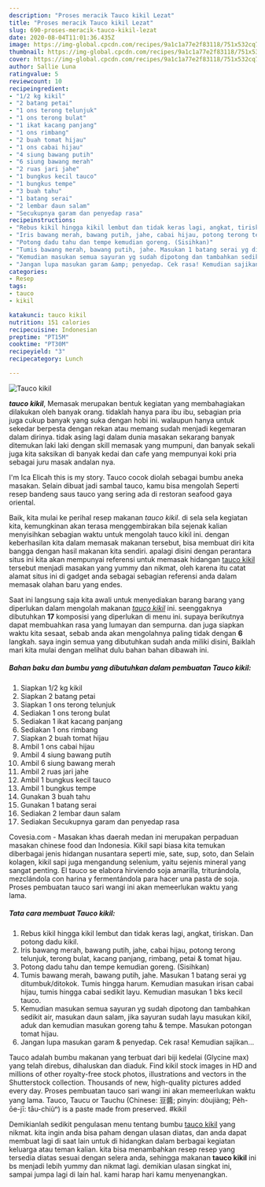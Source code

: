 ```yaml
---
description: "Proses meracik Tauco kikil Lezat"
title: "Proses meracik Tauco kikil Lezat"
slug: 690-proses-meracik-tauco-kikil-lezat
date: 2020-08-04T11:01:36.435Z
image: https://img-global.cpcdn.com/recipes/9a1c1a77e2f83118/751x532cq70/tauco-kikil-foto-resep-utama.jpg
thumbnail: https://img-global.cpcdn.com/recipes/9a1c1a77e2f83118/751x532cq70/tauco-kikil-foto-resep-utama.jpg
cover: https://img-global.cpcdn.com/recipes/9a1c1a77e2f83118/751x532cq70/tauco-kikil-foto-resep-utama.jpg
author: Sallie Luna
ratingvalue: 5
reviewcount: 10
recipeingredient:
- "1/2 kg kikil"
- "2 batang petai"
- "1 ons terong telunjuk"
- "1 ons terong bulat"
- "1 ikat kacang panjang"
- "1 ons rimbang"
- "2 buah tomat hijau"
- "1 ons cabai hijau"
- "4 siung bawang putih"
- "6 siung bawang merah"
- "2 ruas jari jahe"
- "1 bungkus kecil tauco"
- "1 bungkus tempe"
- "3 buah tahu"
- "1 batang serai"
- "2 lembar daun salam"
- "Secukupnya garam dan penyedap rasa"
recipeinstructions:
- "Rebus kikil hingga kikil lembut dan tidak keras lagi, angkat, tiriskan. Dan potong dadu kikil."
- "Iris bawang merah, bawang putih, jahe, cabai hijau, potong terong telunjuk, terong bulat, kacang panjang, rimbang, petai &amp; tomat hijau."
- "Potong dadu tahu dan tempe kemudian goreng. (Sisihkan)"
- "Tumis bawang merah, bawang putih, jahe. Masukan 1 batang serai yg ditumbuk/ditokok. Tumis hingga harum. Kemudian masukan irisan cabai hijau, tumis hingga cabai sedikit layu. Kemudian masukan 1 bks kecil tauco."
- "Kemudian masukan semua sayuran yg sudah dipotong dan tambahkan sedikit air, masukan daun salam, jika sayuran sudah layu masukan kikil, aduk dan kemudian masukan goreng tahu &amp; tempe. Masukan potongan tomat hijau."
- "Jangan lupa masukan garam &amp; penyedap. Cek rasa! Kemudian sajikan..."
categories:
- Resep
tags:
- tauco
- kikil

katakunci: tauco kikil 
nutrition: 151 calories
recipecuisine: Indonesian
preptime: "PT15M"
cooktime: "PT30M"
recipeyield: "3"
recipecategory: Lunch

---
```



![Tauco kikil](https://img-global.cpcdn.com/recipes/9a1c1a77e2f83118/751x532cq70/tauco-kikil-foto-resep-utama.jpg)

<b><i>tauco kikil</i></b>, Memasak merupakan bentuk kegiatan yang membahagiakan dilakukan oleh banyak orang. tidaklah hanya para ibu ibu, sebagian pria juga cukup banyak yang suka dengan hobi ini. walaupun hanya untuk sekedar berpesta dengan rekan atau memang sudah menjadi kegemaran dalam dirinya. tidak asing lagi dalam dunia masakan sekarang banyak ditemukan laki laki dengan skill memasak yang mumpuni, dan banyak sekali juga kita saksikan di banyak kedai dan cafe yang mempunyai koki pria sebagai juru masak andalan nya.

I&#39;m Ica Elicah this is my story. Tauco cocok diolah sebagai bumbu aneka masakan. Selain dibuat jadi sambal tauco, kamu bisa mengolah Seperti resep bandeng saus tauco yang sering ada di restoran seafood gaya oriental.

Baik, kita mulai ke perihal resep makanan <i>tauco kikil</i>. di sela sela kegiatan kita, kemungkinan akan terasa menggembirakan bila sejenak kalian menyisihkan sebagian waktu untuk mengolah tauco kikil ini. dengan keberhasilan kita dalam memasak makanan tersebut, bisa membuat diri kita bangga dengan hasil makanan kita sendiri. apalagi disini dengan perantara situs ini kita akan mempunyai referensi untuk memasak hidangan <u>tauco kikil</u> tersebut menjadi masakan yang yummy dan nikmat, oleh karena itu catat alamat situs ini di gadget anda sebagai sebagian referensi anda dalam memasak olahan baru yang endes.


Saat ini langsung saja kita awali untuk menyediakan barang barang yang diperlukan dalam mengolah makanan <u><i>tauco kikil</i></u> ini. seenggaknya dibutuhkan <b>17</b> komposisi yang diperlukan di menu ini. supaya berikutnya dapat membuahkan rasa yang lumayan dan sempurna. dan juga siapkan waktu kita sesaat, sebab anda akan mengolahnya paling tidak dengan <b>6</b> langkah. saya ingin semua yang dibutuhkan sudah anda miliki disini, Baiklah mari kita mulai dengan melihat dulu bahan bahan dibawah ini.

<!--inarticleads1-->

##### Bahan baku dan bumbu yang dibutuhkan dalam pembuatan Tauco kikil:

1. Siapkan 1/2 kg kikil
1. Siapkan 2 batang petai
1. Siapkan 1 ons terong telunjuk
1. Sediakan 1 ons terong bulat
1. Sediakan 1 ikat kacang panjang
1. Sediakan 1 ons rimbang
1. Siapkan 2 buah tomat hijau
1. Ambil 1 ons cabai hijau
1. Ambil 4 siung bawang putih
1. Ambil 6 siung bawang merah
1. Ambil 2 ruas jari jahe
1. Ambil 1 bungkus kecil tauco
1. Ambil 1 bungkus tempe
1. Gunakan 3 buah tahu
1. Gunakan 1 batang serai
1. Sediakan 2 lembar daun salam
1. Sediakan Secukupnya garam dan penyedap rasa


Covesia.com - Masakan khas daerah medan ini merupakan perpaduan masakan chinese food dan Indonesia. Kikil sapi biasa kita temukan diberbagai jenis hidangan nusantara seperti mie, sate, sup, soto, dan Selain kolagen, kikil sapi juga mengandung selenium, yaitu sejenis mineral yang sangat penting. El tauco se elabora hirviendo soja amarilla, triturándola, mezclándola con harina y fermentándola para hacer una pasta de soja. Proses pembuatan tauco sari wangi ini akan memeerlukan waktu yang lama. 

<!--inarticleads2-->

##### Tata cara membuat Tauco kikil:

1. Rebus kikil hingga kikil lembut dan tidak keras lagi, angkat, tiriskan. Dan potong dadu kikil.
1. Iris bawang merah, bawang putih, jahe, cabai hijau, potong terong telunjuk, terong bulat, kacang panjang, rimbang, petai &amp; tomat hijau.
1. Potong dadu tahu dan tempe kemudian goreng. (Sisihkan)
1. Tumis bawang merah, bawang putih, jahe. Masukan 1 batang serai yg ditumbuk/ditokok. Tumis hingga harum. Kemudian masukan irisan cabai hijau, tumis hingga cabai sedikit layu. Kemudian masukan 1 bks kecil tauco.
1. Kemudian masukan semua sayuran yg sudah dipotong dan tambahkan sedikit air, masukan daun salam, jika sayuran sudah layu masukan kikil, aduk dan kemudian masukan goreng tahu &amp; tempe. Masukan potongan tomat hijau.
1. Jangan lupa masukan garam &amp; penyedap. Cek rasa! Kemudian sajikan...


Tauco adalah bumbu makanan yang terbuat dari biji kedelai (Glycine max) yang telah direbus, dihaluskan dan diaduk. Find kikil stock images in HD and millions of other royalty-free stock photos, illustrations and vectors in the Shutterstock collection. Thousands of new, high-quality pictures added every day. Proses pembuatan tauco sari wangi ini akan memeerlukan waktu yang lama. Tauco, Taucu or Tauchu (Chinese: 豆醬; pinyin: dòujiàng; Pe̍h-ōe-jī: tāu-chiùⁿ) is a paste made from preserved. #kikil 

Demikianlah sedikit pengulasan menu tentang bumbu <u>tauco kikil</u> yang nikmat. kita ingin anda bisa paham dengan ulasan diatas, dan anda dapat membuat lagi di saat lain untuk di hidangkan dalam berbagai kegiatan keluarga atau teman kalian. kita bisa menambahkan resep resep yang tersedia diatas sesuai dengan selera anda, sehingga makanan <b>tauco kikil</b> ini bs menjadi lebih yummy dan nikmat lagi. demikian ulasan singkat ini, sampai jumpa lagi di lain hal. kami harap hari kamu menyenangkan.
